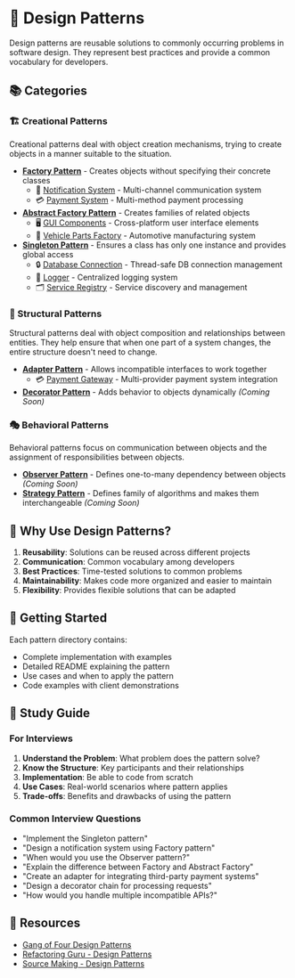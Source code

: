 # 🎨 Design Patterns

Design patterns are reusable solutions to commonly occurring problems in software design. They represent best practices and provide a common vocabulary for developers.

## 📚 Categories

### 🏗️ Creational Patterns
Creational patterns deal with object creation mechanisms, trying to create objects in a manner suitable to the situation.

- **[Factory Pattern](creational/factory/)** - Creates objects without specifying their concrete classes
  - 🔔 [Notification System](creational/factory/notificationSystem/) - Multi-channel communication system
  - 💳 [Payment System](creational/factory/PaymentSystem/) - Multi-method payment processing
- **[Abstract Factory Pattern](creational/abstractFactory/)** - Creates families of related objects
  - 🖥️ [GUI Components](creational/abstractFactory/guiComponents/) - Cross-platform user interface elements
  - 🚗 [Vehicle Parts Factory](creational/abstractFactory/vehiclePartsFactory/) - Automotive manufacturing system
- **[Singleton Pattern](creational/Singleton/)** - Ensures a class has only one instance and provides global access
  - 🔒 [Database Connection](creational/Singleton/DatabaseConnection/) - Thread-safe DB connection management
  - 📝 [Logger](creational/Singleton/Logger/) - Centralized logging system
  - 🗂️ [Service Registry](creational/Singleton/ServiceRegistry/) - Service discovery and management

### 🔧 Structural Patterns
Structural patterns deal with object composition and relationships between entities. They help ensure that when one part of a system changes, the entire structure doesn't need to change.

- **[Adapter Pattern](structuralPatterns/adapter/)** - Allows incompatible interfaces to work together
  - 💳 [Payment Gateway](structuralPatterns/adapter/paymentGateway/) - Multi-provider payment system integration
- **[Decorator Pattern](structuralPatterns/decorator/)** - Adds behavior to objects dynamically *(Coming Soon)*

### 🎭 Behavioral Patterns
Behavioral patterns focus on communication between objects and the assignment of responsibilities between objects.

- **[Observer Pattern](behaviouralPatterns/observer/)** - Defines one-to-many dependency between objects *(Coming Soon)*
- **[Strategy Pattern](behaviouralPatterns/strategy/)** - Defines family of algorithms and makes them interchangeable *(Coming Soon)*

## 🎯 Why Use Design Patterns?

1. **Reusability**: Solutions can be reused across different projects
2. **Communication**: Common vocabulary among developers
3. **Best Practices**: Time-tested solutions to common problems
4. **Maintainability**: Makes code more organized and easier to maintain
5. **Flexibility**: Provides flexible solutions that can be adapted

## 🚀 Getting Started

Each pattern directory contains:
- Complete implementation with examples
- Detailed README explaining the pattern
- Use cases and when to apply the pattern
- Code examples with client demonstrations

## 📖 Study Guide

### For Interviews
1. **Understand the Problem**: What problem does the pattern solve?
2. **Know the Structure**: Key participants and their relationships
3. **Implementation**: Be able to code from scratch
4. **Use Cases**: Real-world scenarios where pattern applies
5. **Trade-offs**: Benefits and drawbacks of using the pattern

### Common Interview Questions
- "Implement the Singleton pattern"
- "Design a notification system using Factory pattern"
- "When would you use the Observer pattern?"
- "Explain the difference between Factory and Abstract Factory"
- "Create an adapter for integrating third-party payment systems"
- "Design a decorator chain for processing requests"
- "How would you handle multiple incompatible APIs?"

## 🔗 Resources

- [Gang of Four Design Patterns](https://en.wikipedia.org/wiki/Design_Patterns)
- [Refactoring Guru - Design Patterns](https://refactoring.guru/design-patterns)
- [Source Making - Design Patterns](https://sourcemaking.com/design_patterns)
